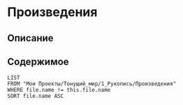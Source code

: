 # Произведения

## Описание

## Содержимое

```dataview
LIST
FROM "Мои Проекты/Тонущий_мир/1_Рукопись/Произведения"
WHERE file.name != this.file.name
SORT file.name ASC
```
